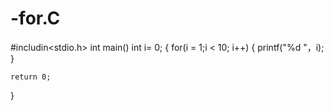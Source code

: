 # -for.C
#includin<stdio.h>
int main()
int i= 0;
{
     for(i = 1;i < 10; i++)
      {
         printf("%d "，i);
      }
    
    
    
    return 0;
}
